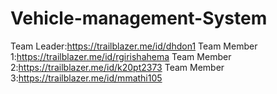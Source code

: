 # Vehicle-management-System
Team Leader:https://trailblazer.me/id/dhdon1
Team Member 1:https://trailblazer.me/id/rgirishahema
Team Member 2:https://trailblazer.me/id/k20pt2373
Team Member 3:https://trailblazer.me/id/mmathi105
